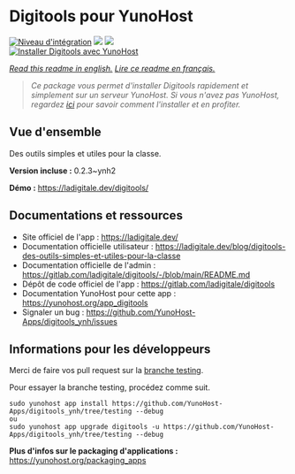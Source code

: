 # Digitools pour YunoHost

[![Niveau d'intégration](https://dash.yunohost.org/integration/digitools.svg)](https://dash.yunohost.org/appci/app/digitools) ![](https://ci-apps.yunohost.org/ci/badges/digitools.status.svg) ![](https://ci-apps.yunohost.org/ci/badges/digitools.maintain.svg)  
[![Installer Digitools avec YunoHost](https://install-app.yunohost.org/install-with-yunohost.svg)](https://install-app.yunohost.org/?app=digitools)

*[Read this readme in english.](./README.md)*
*[Lire ce readme en français.](./README_fr.md)*

> *Ce package vous permet d'installer Digitools rapidement et simplement sur un serveur YunoHost.
Si vous n'avez pas YunoHost, regardez [ici](https://yunohost.org/#/install) pour savoir comment l'installer et en profiter.*

## Vue d'ensemble

Des outils simples et utiles pour la classe.

**Version incluse :** 0.2.3~ynh2

**Démo :** https://ladigitale.dev/digitools/

## Documentations et ressources

* Site officiel de l'app : https://ladigitale.dev/
* Documentation officielle utilisateur : https://ladigitale.dev/blog/digitools-des-outils-simples-et-utiles-pour-la-classe
* Documentation officielle de l'admin : https://gitlab.com/ladigitale/digitools/-/blob/main/README.md
* Dépôt de code officiel de l'app : https://gitlab.com/ladigitale/digitools
* Documentation YunoHost pour cette app : https://yunohost.org/app_digitools
* Signaler un bug : https://github.com/YunoHost-Apps/digitools_ynh/issues

## Informations pour les développeurs

Merci de faire vos pull request sur la [branche testing](https://github.com/YunoHost-Apps/digitools_ynh/tree/testing).

Pour essayer la branche testing, procédez comme suit.
```
sudo yunohost app install https://github.com/YunoHost-Apps/digitools_ynh/tree/testing --debug
ou
sudo yunohost app upgrade digitools -u https://github.com/YunoHost-Apps/digitools_ynh/tree/testing --debug
```

**Plus d'infos sur le packaging d'applications :** https://yunohost.org/packaging_apps